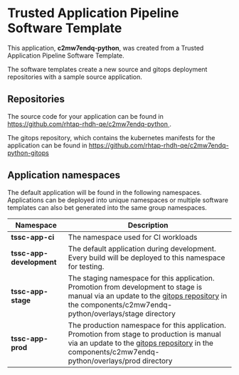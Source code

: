 # Trusted Application Pipeline Software Template

This application, **c2mw7endq-python**, was created from a Trusted Application Pipeline Software Template.

The software templates create a new source and gitops deployment repositories with a sample source application. 

## Repositories

The source code for your application can be found in [https://github.com/rhtap-rhdh-qe/c2mw7endq-python ](https://github.com/rhtap-rhdh-qe/c2mw7endq-python ).
 
The gitops repository, which contains the kubernetes manifests for the application can be found in 
[https://github.com/rhtap-rhdh-qe/c2mw7endq-python-gitops ](https://github.com/rhtap-rhdh-qe/c2mw7endq-python-gitops ) 

## Application namespaces 

The default application will be found in the following namespaces. Applications can be deployed into unique namespaces or multiple software templates can also bet generated into the same group namespaces.  

|  Namespace   |  Description   |  
| -------- | -------- |
| **tssc-app-ci** | The namespace used for CI workloads |
| **tssc-app-development** | The default application during development. Every build will be deployed to this namespace for testing. |
| **tssc-app-stage** | The staging namespace for this application. Promotion from development to stage is manual via an update to the [gitops repository](https://github.com/rhtap-rhdh-qe/c2mw7endq-python-gitops ) in the components/c2mw7endq-python/overlays/stage directory |
| **tssc-app-prod** | The production namespace for this application. Promotion from stage to production is manual via an update to the [gitops repository](https://github.com/rhtap-rhdh-qe/c2mw7endq-python-gitops ) in the components/c2mw7endq-python/overlays/prod directory |